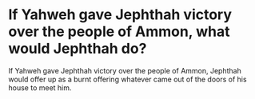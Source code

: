 # If Yahweh gave Jephthah victory over the people of Ammon, what would Jephthah do?

If Yahweh gave Jephthah victory over the people of Ammon, Jephthah would offer up as a burnt offering whatever came out of the doors of his house to meet him.
